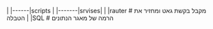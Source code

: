 |
|------|scripts
|
|-------|srvises|
                |
                |rauter # מקבל בקשת גאט ומחזיר את הטבלה
                |
                |SQL # הרמה של מאגר הנתונים
                